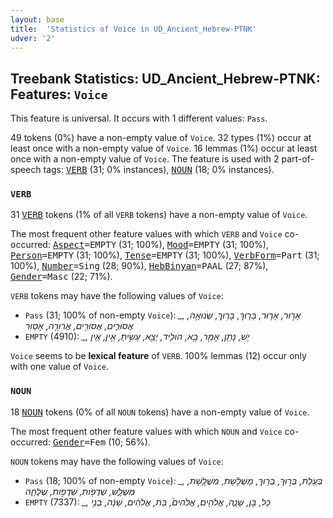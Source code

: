 ```yaml
---
layout: base
title:  'Statistics of Voice in UD_Ancient_Hebrew-PTNK'
udver: '2'
---
```


## Treebank Statistics: UD_Ancient_Hebrew-PTNK: Features: `Voice`

This feature is universal.
It occurs with 1 different values: `Pass`.

49 tokens (0%) have a non-empty value of `Voice`.
32 types (1%) occur at least once with a non-empty value of `Voice`.
16 lemmas (1%) occur at least once with a non-empty value of `Voice`.
The feature is used with 2 part-of-speech tags: <tt><a href="hbo_ptnk-pos-VERB.html">VERB</a></tt> (31; 0% instances), <tt><a href="hbo_ptnk-pos-NOUN.html">NOUN</a></tt> (18; 0% instances).

### `VERB`

31 <tt><a href="hbo_ptnk-pos-VERB.html">VERB</a></tt> tokens (1% of all `VERB` tokens) have a non-empty value of `Voice`.

The most frequent other feature values with which `VERB` and `Voice` co-occurred: <tt><a href="hbo_ptnk-feat-Aspect.html">Aspect</a></tt><tt>=EMPTY</tt> (31; 100%), <tt><a href="hbo_ptnk-feat-Mood.html">Mood</a></tt><tt>=EMPTY</tt> (31; 100%), <tt><a href="hbo_ptnk-feat-Person.html">Person</a></tt><tt>=EMPTY</tt> (31; 100%), <tt><a href="hbo_ptnk-feat-Tense.html">Tense</a></tt><tt>=EMPTY</tt> (31; 100%), <tt><a href="hbo_ptnk-feat-VerbForm.html">VerbForm</a></tt><tt>=Part</tt> (31; 100%), <tt><a href="hbo_ptnk-feat-Number.html">Number</a></tt><tt>=Sing</tt> (28; 90%), <tt><a href="hbo_ptnk-feat-HebBinyan.html">HebBinyan</a></tt><tt>=PAAL</tt> (27; 87%), <tt><a href="hbo_ptnk-feat-Gender.html">Gender</a></tt><tt>=Masc</tt> (22; 71%).

`VERB` tokens may have the following values of `Voice`:

* `Pass` (31; 100% of non-empty `Voice`): <em>_, אָר֣וּר, אָר֤וּר, בָּר֤וּךְ, בָּר֥וּךְ, שְׂנוּאָ֣ה, אֲסוּרִ֑ים, אֲסוּרִ֖ים, אֲרוּרָ֤ה, אָס֥וּר</em>
* `EMPTY` (4910): <em>_, יֶשׁ, נָתַ֥ן, אָמַ֣ר, בָּ֣א, הֹולִ֥יד, יָצָ֣א, עָשִׂ֣יתָ, אֵ֣ין, אֵ֥ין</em>

`Voice` seems to be **lexical feature** of `VERB`. 100% lemmas (12) occur only with one value of `Voice`.

### `NOUN`

18 <tt><a href="hbo_ptnk-pos-NOUN.html">NOUN</a></tt> tokens (0% of all `NOUN` tokens) have a non-empty value of `Voice`.

The most frequent other feature values with which `NOUN` and `Voice` co-occurred: <tt><a href="hbo_ptnk-feat-Gender.html">Gender</a></tt><tt>=Fem</tt> (10; 56%).

`NOUN` tokens may have the following values of `Voice`:

* `Pass` (18; 100% of non-empty `Voice`): <em>_, בְּעֻ֥לַת, בְּר֣וּךְ, בְּר֥וּךְ, מְשֻׁלֶּ֔שֶׁת, מְשֻׁלֶּ֖שֶׁת, מְשֻׁלָּ֑שׁ, שְׁדֻפֹ֖ות, שְׁדֻפֹ֣ות, שְׁלֻחָ֑ה</em>
* `EMPTY` (7337): <em>_, כָּל, בֶּן, שָׁנָ֑ה, אֱלֹהִ֖ים, אֱלֹהִים֙, בַּת, אֱלֹהִ֔ים, שָׁנָ֔ה, בְּנֵ֣י</em>

